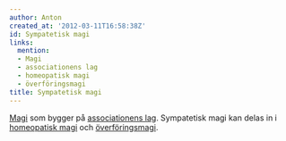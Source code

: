 ```yaml
---
author: Anton
created_at: '2012-03-11T16:58:38Z'
id: Sympatetisk magi
links:
  mention:
  - Magi
  - associationens lag
  - homeopatisk magi
  - överföringsmagi
title: Sympatetisk magi
---
```


[Magi] som bygger på [associationens lag]. Sympatetisk magi kan delas in i [homeopatisk magi] och
[överföringsmagi].

  [Magi]: Magi
  [associationens lag]: associationens_lag
  [homeopatisk magi]: homeopatisk_magi
  [överföringsmagi]: överföringsmagi

